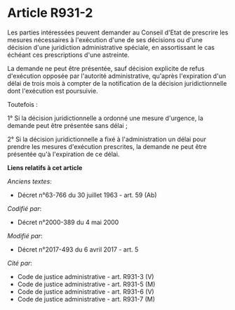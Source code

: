 # Article R931-2

Les parties intéressées peuvent demander au Conseil d'Etat de prescrire les mesures nécessaires à l'exécution d'une de ses
décisions ou d'une décision d'une juridiction administrative spéciale, en assortissant le cas échéant ces prescriptions d'une
astreinte.

La demande ne peut être présentée, sauf décision explicite de refus d'exécution opposée par l'autorité administrative,
qu'après l'expiration d'un délai de trois mois à compter de la notification de la décision juridictionnelle dont l'exécution
est poursuivie.

Toutefois :

1° Si la décision juridictionnelle a ordonné une mesure d'urgence, la demande peut être présentée sans délai ;

2° Si la décision juridictionnelle a fixé à l'administration un délai pour prendre les mesures d'exécution prescrites, la
demande ne peut être présentée qu'à l'expiration de ce délai.

**Liens relatifs à cet article**

_Anciens textes_:

  - Décret n°63-766 du 30 juillet 1963 - art. 59 (Ab)

_Codifié par_:

  - Décret n°2000-389 du 4 mai 2000

_Modifié par_:

  - Décret n°2017-493 du 6 avril 2017 - art. 5

_Cité par_:

  - Code de justice administrative - art. R931-3 (V)
  - Code de justice administrative - art. R931-5 (M)
  - Code de justice administrative - art. R931-6 (V)
  - Code de justice administrative - art. R931-7 (M)
